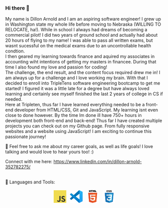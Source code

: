 ### Hi there 👋

My name is Dillon Arnold and I am an aspiring software engineer! I grew up in Washington state my whole life before moving to Nebraska (WILLING TO RELOCATE, ha!). While in school I always had dreams of becoming a commercial pilot! I did two years of ground school and actually had about 20 hours of flying to my name! I was able to pass all written exams, but wasnt sucessful on the medical exams due to an uncontrollable health condtion. 
<br> 
I then geared my learning towards finance and aquired my associates in accounting wiht intentions of getting my masters in financee. During that time I also found my love and passion for coding! 
<br> 
The challenge, the end result, and the content focus required drew me in! I am always up for a challenge and I love working my brain. With that I decided to enroll into TripleTens software engineering bootcamp to get me started! I figured it was a little late for a degree but have always loved learning and certainly see myself finished the last 2 years of college in CS if needed. 
<br> 
Here at Tripleten, thus far I have learned everything needed to be a front-end developer from HTML/CSS, Git and JavaScript. My learning isnt even close to done however. By the time Im done ill have 750+ hours in development both front-end and back-end! 
Thus far I have created multiple projects you can check out on my Github page. From fully responsive websites and a website using JavaScript! I am exciting to continue this passionate journey! 

💬 Feel free to ask me about my career goals, as well as life goals! I love talking and would love to hear yours too! :)

Connect with me here: https://www.linkedin.com/in/dillon-arnold-352782275/

  <br /> 
 🧰 Languages and Tools:
  <p align="center">
  <img src="https://raw.githubusercontent.com/github/explore/80688e429a7d4ef2fca1e82350fe8e3517d3494d/topics/javascript/javascript.png" alt="Javascript" height="40" style="vertical-align:top; margin:4px">
    <img src="https://raw.githubusercontent.com/github/explore/80688e429a7d4ef2fca1e82350fe8e3517d3494d/topics/visual-studio-code/visual-studio-code.png" alt="VS Code" height="40" style="vertical-align:top; margin:4px">
     <img src="https://raw.githubusercontent.com/github/explore/80688e429a7d4ef2fca1e82350fe8e3517d3494d/topics/html/html.png" alt="VS Code" height="40" style="vertical-align:top; margin:4px">
    <img src="https://raw.githubusercontent.com/github/explore/80688e429a7d4ef2fca1e82350fe8e3517d3494d/topics/css/css.png" alt="VS Code" height="40" style="vertical-align:top; margin:4px">
  </p>

  

  

